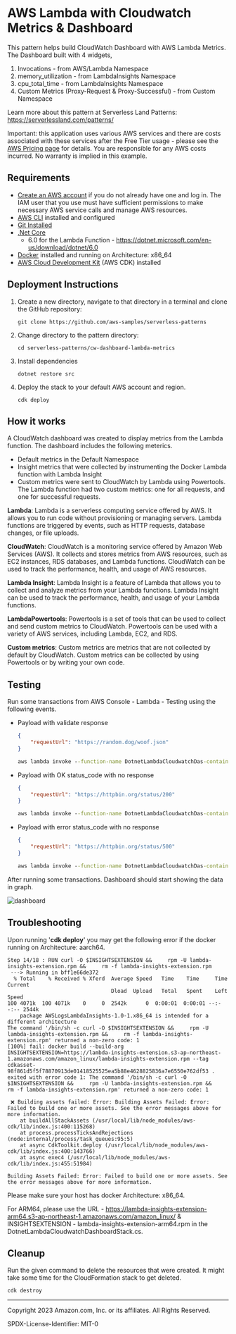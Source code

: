 # AWS Lambda with Cloudwatch Metrics & Dashboard

This pattern helps build CloudWatch Dashboard with AWS Lambda Metrics. The Dashboard built with 4 widgets,
1. Invocations - from AWS/Lambda Namespace
2. memory_utilization - from LambdaInsights Namespace
3. cpu_total_time - from LambdaInsights Namespace
4. Custom Metrics (Proxy-Request & Proxy-Successful) - from Custom Namespace

Learn more about this pattern at Serverless Land Patterns: https://serverlessland.com/patterns/

Important: this application uses various AWS services and there are costs associated with these services after the Free Tier usage - please see the [AWS Pricing page](https://aws.amazon.com/pricing/) for details. You are responsible for any AWS costs incurred. No warranty is implied in this example.

## Requirements

* [Create an AWS account](https://portal.aws.amazon.com/gp/aws/developer/registration/index.html) if you do not already have one and log in. The IAM user that you use must have sufficient permissions to make necessary AWS service calls and manage AWS resources.
* [AWS CLI](https://docs.aws.amazon.com/cli/latest/userguide/install-cliv2.html) installed and configured
* [Git Installed](https://git-scm.com/book/en/v2/Getting-Started-Installing-Git)
* [.Net Core](https://dotnet.microsoft.com/en-us/download/dotnet)
    - 6.0 for the Lambda Function - https://dotnet.microsoft.com/en-us/download/dotnet/6.0
* [Docker](https://docs.docker.com/get-docker/) installed and running on Architecture: x86_64
* [AWS Cloud Development Kit](https://docs.aws.amazon.com/cdk/latest/guide/cli.html) (AWS CDK) installed

## Deployment Instructions

1. Create a new directory, navigate to that directory in a terminal and clone the GitHub repository:
    ``` 
    git clone https://github.com/aws-samples/serverless-patterns
    ```
2. Change directory to the pattern directory:
    ```
    cd serverless-patterns/cw-dashboard-lambda-metrics
    ```
3. Install dependencies
    ```
    dotnet restore src
    ```
4. Deploy the stack to your default AWS account and region.
    ```
    cdk deploy
    ```

## How it works

A CloudWatch dashboard was created to display metrics from the Lambda function. The dashboard includes the following meterics.

- Default metrics in the Default Namespace
- Insight metrics that were collected by instrumenting the Docker Lambda function with Lambda Insight 
- Custom metrics were sent to CloudWatch by Lambda using Powertools. The Lambda function had two custom metrics: one for all requests, and one for successful requests.

**Lambda**: Lambda is a serverless computing service offered by AWS. It allows you to run code without provisioning or managing servers. Lambda functions are triggered by events, such as HTTP requests, database changes, or file uploads.

**CloudWatch**: CloudWatch is a monitoring service offered by Amazon Web Services (AWS). It collects and stores metrics from AWS resources, such as EC2 instances, RDS databases, and Lambda functions. CloudWatch can be used to track the performance, health, and usage of AWS resources.

**Lambda Insight**: Lambda Insight is a feature of Lambda that allows you to collect and analyze metrics from your Lambda functions. Lambda Insight can be used to track the performance, health, and usage of your Lambda functions.

**LambdaPowertools**: Powertools is a set of tools that can be used to collect and send custom metrics to CloudWatch. Powertools can be used with a variety of AWS services, including Lambda, EC2, and RDS.

**Custom metrics**: Custom metrics are metrics that are not collected by default by CloudWatch. Custom metrics can be collected by using Powertools or by writing your own code.

## Testing

Run some transactions from AWS Console - Lambda - Testing using the following events.

- Payload with validate response

    ```json
    {
        "requestUrl": "https://random.dog/woof.json"
    }
    ```

    ```cmd
    aws lambda invoke --function-name DotnetLambdaCloudwatchDas-containerimagelambdafunc-CBMehNDHGXiY --payload '{"requestUrl": "https://random.dog/woof.json"}' response_1.json  
    ```
- Payload with OK status_code with no response 

    ```json
    {
        "requestUrl": "https://httpbin.org/status/200"
    }
    ```
    ```cmd
    aws lambda invoke --function-name DotnetLambdaCloudwatchDas-containerimagelambdafunc-CBMehNDHGXiY --payload '{ "requestUrl": "https://httpbin.org/status/200" }' response_2.json  
    ```
- Payload with error status_code with no response 

    ```json
    {
        "requestUrl": "https://httpbin.org/status/500"
    }
    ```
    ```cmd
    aws lambda invoke --function-name DotnetLambdaCloudwatchDas-containerimagelambdafunc-CBMehNDHGXiY --payload '{ "requestUrl": "https://httpbin.org/status/500" }' response_3.json  
    ```

After running some transactions. Dashboard should start showing the data in graph.

![dashboard](../imges/Dashboard.png)

## Troubleshooting

Upon running '__cdk deploy__' you may get the following error if the docker running on Architecture: aarch64. 

```
Step 14/18 : RUN curl -O $INSIGHTSEXTENSION &&     rpm -U lambda-insights-extension.rpm &&     rm -f lambda-insights-extension.rpm
 ---> Running in bff1e66de372
  % Total    % Received % Xferd  Average Speed   Time    Time     Time  Current
                                 Dload  Upload   Total   Spent    Left  Speed
100 4071k  100 4071k    0     0  2542k      0  0:00:01  0:00:01 --:--:-- 2544k
	package AWSLogsLambdaInsights-1.0-1.x86_64 is intended for a different architecture
The command '/bin/sh -c curl -O $INSIGHTSEXTENSION &&     rpm -U lambda-insights-extension.rpm &&     rm -f lambda-insights-extension.rpm' returned a non-zero code: 1
[100%] fail: docker build --build-arg INSIGHTSEXTENSION=https://lambda-insights-extension.s3-ap-northeast-1.amazonaws.com/amazon_linux/lambda-insights-extension.rpm --tag cdkasset-98f861d5f5f78870913de01418525525ea5b88e4628825836a7e6550e762df53 . exited with error code 1: The command '/bin/sh -c curl -O $INSIGHTSEXTENSION &&     rpm -U lambda-insights-extension.rpm &&     rm -f lambda-insights-extension.rpm' returned a non-zero code: 1

 ❌ Building assets failed: Error: Building Assets Failed: Error: Failed to build one or more assets. See the error messages above for more information.
    at buildAllStackAssets (/usr/local/lib/node_modules/aws-cdk/lib/index.js:400:115268)
    at process.processTicksAndRejections (node:internal/process/task_queues:95:5)
    at async CdkToolkit.deploy (/usr/local/lib/node_modules/aws-cdk/lib/index.js:400:143766)
    at async exec4 (/usr/local/lib/node_modules/aws-cdk/lib/index.js:455:51984)

Building Assets Failed: Error: Failed to build one or more assets. See the error messages above for more information.
```

Please make sure your host has docker Architecture: x86_64.

For ARM64, please use the URL - https://lambda-insights-extension-arm64.s3-ap-northeast-1.amazonaws.com/amazon_linux/ & INSIGHTSEXTENSION - lambda-insights-extension-arm64.rpm in the DotnetLambdaCloudwatchDashboardStack.cs.

## Cleanup
 
Run the given command to delete the resources that were created. It might take some time for the CloudFormation stack to get deleted.
```
cdk destroy
```

----
Copyright 2023 Amazon.com, Inc. or its affiliates. All Rights Reserved.

SPDX-License-Identifier: MIT-0
